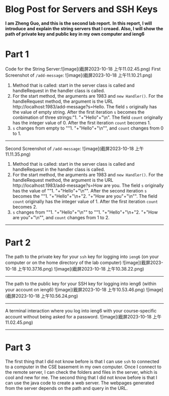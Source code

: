 # Blog Post for Servers and SSH Keys 
**I am Zheng Guo, and this is the second lab report.**
**In this report, I will introduce and explain the string servers that I creaed. Also, I will show the path of private key and public key in my own computer and ieng6**
# Part 1
Code for the String Server:![image](截屏2023-10-18 上午11.02.45.png)
First Screenshot of `/add-message`: ![image](截屏2023-10-18 上午11.10.21.png)
1. Method that is called: start in the server class is called and handleRequest in the handler class is called.
2. For the start method, the arguments are 1983 and `new Handler()`. For the handleRequest method, the argument is the URL http://localhost:1983/add-message?s=Hello. The field `s` originally has the value of empty string. After the first iteration `s` becomes the conbimation of three strings:"1. "+"Hello"+"\n". The field `count` originally has the integer value of 0. After the first iteration `count` becomes 1.
3. `s` changes from empty to ""1. "+"Hello"+"\n"", and `count` changes from 0 to 1.

---
Second Screenshot of `/add-message`: ![image](截屏2023-10-18 上午11.11.35.png)
1. Method that is called: start in the server class is called and handleRequest in the handler class is called.
2. For the start method, the arguments are 1983 and `new Handler()`. For the handleRequest method, the argument is the URL http://localhost:1983/add-message?s=How are you. The field `s` originally has the value of ""1. "+"Hello"+"\n"". After the second iteration `s` becomes the ""1. "+"Hello"+"\n+"2. "+"How are you"+"\n"". The field `count` originally has the integer value of 1. After the first iteration `count` becomes 2.
3. `s` changes from ""1. "+"Hello"+"\n"" to ""1. "+"Hello"+"\n+"2. "+"How are you"+"\n"", and `count` changes from 1 to 2.

---
# Part 2
The path to the private key for your `ssh` key for logging into `ieng6` (on your computer or on the home directory of the lab computer)
![image](截屏2023-10-18 上午10.37.16.png)
![image](截屏2023-10-18 上午10.38.22.png)

---
The path to the public key for your SSH key for logging into ieng6 (within your account on ieng6)
![image](截屏2023-10-18 上午10.53.46.png)
![image](截屏2023-10-18 上午10.56.24.png)

---
A terminal interaction where you log into ieng6 with your course-specific account without being asked for a password.
![image](截屏2023-10-18 上午11.02.45.png)

---
# Part 3
The first thing that I did not know before is that I can use `ssh` to connected to a computer in the CSE basement in my own computer. Once I connect to the remote server, I can check the folders and files in the server, which is cool and new for me. 
The second thing that I did not know before is that I can use the java code to create a web server. The webpages generated from the server depends on the path and query in the URL.
